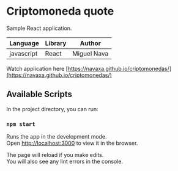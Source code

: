 # Criptomoneda quote

Sample React application.

Language | Library | Author |
| --------| -------- | -------- |
javascript| React |  Miguel Nava | |

Watch application here [https://navaxa.github.io/criptomonedas/](https://navaxa.github.io/criptomonedas/)

## Available Scripts

In the project directory, you can run:

### `npm start`

Runs the app in the development mode.\
Open [http://localhost:3000](http://localhost:3000) to view it in the browser.

The page will reload if you make edits.\
You will also see any lint errors in the console.